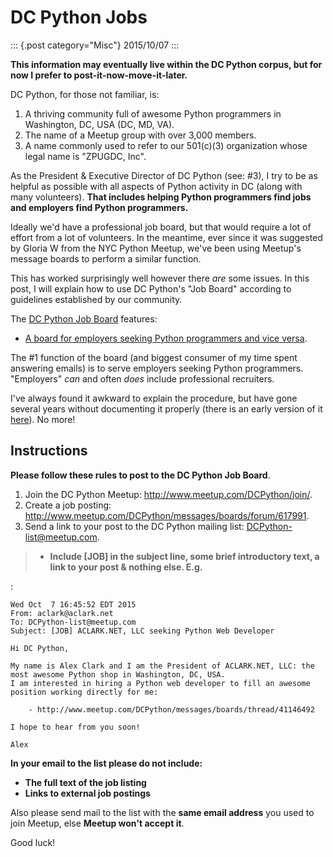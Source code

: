 # DC Python Jobs

::: {.post category="Misc"}
2015/10/07
:::

**This information may eventually live within the DC Python corpus, but
for now I prefer to post-it-now-move-it-later.**

DC Python, for those not familiar, is:

1.  A thriving community full of awesome Python programmers in
    Washington, DC, USA (DC, MD, VA).
2.  The name of a Meetup group with over 3,000 members.
3.  A name commonly used to refer to our 501(c)(3) organization whose
    legal name is \"ZPUGDC, Inc\".

As the President & Executive Director of DC Python (see: #3), I try to
be as helpful as possible with all aspects of Python activity in DC
(along with many volunteers). **That includes helping Python programmers
find jobs and employers find Python programmers.**

Ideally we\'d have a professional job board, but that would require a
lot of effort from a lot of volunteers. In the meantime, ever since it
was suggested by Gloria W from the NYC Python Meetup, we\'ve been using
Meetup\'s message boards to perform a similar function.

This has worked surprisingly well however there *are* some issues. In
this post, I will explain how to use DC Python\'s \"Job Board\"
according to guidelines established by our community.

The [DC Python Job
Board](http://www.meetup.com/DCPython/messages/boards/) features:

-   [A board for employers seeking Python programmers and vice
    versa](http://www.meetup.com/DCPython/messages/boards/forum/617991).

The #1 function of the board (and biggest consumer of my time spent
answering emails) is to serve employers seeking Python programmers.
\"Employers\" *can* and often *does* include professional recruiters.

I\'ve always found it awkward to explain the procedure, but have gone
several years without documenting it properly (there is an early version
of it [here](https://www.dcpython.org/resources/)). No more!

## Instructions

**Please follow these rules to post to the DC Python Job Board**.

1.  Join the DC Python Meetup: <http://www.meetup.com/DCPython/join/>.
2.  Create a job posting:
    <http://www.meetup.com/DCPython/messages/boards/forum/617991>.
3.  Send a link to your post to the DC Python mailing list:
    <DCPython-list@meetup.com>.

> -   **Include \[JOB\] in the subject line, some brief introductory
>     text, a link to your post & nothing else. E.g.**

:

    Wed Oct  7 16:45:52 EDT 2015
    From: aclark@aclark.net
    To: DCPython-list@meetup.com
    Subject: [JOB] ACLARK.NET, LLC seeking Python Web Developer

    Hi DC Python,

    My name is Alex Clark and I am the President of ACLARK.NET, LLC: the most awesome Python shop in Washington, DC, USA.
    I am interested in hiring a Python web developer to fill an awesome position working directly for me:

        - http://www.meetup.com/DCPython/messages/boards/thread/41146492

    I hope to hear from you soon!

    Alex

**In your email to the list please do not include:**

-   **The full text of the job listing**
-   **Links to external job postings**

Also please send mail to the list with the **same email address** you
used to join Meetup, else **Meetup won\'t accept it**.

Good luck!
